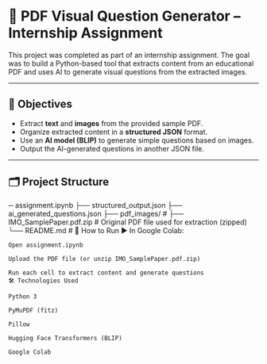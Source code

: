 # 📘 PDF Visual Question Generator – Internship Assignment

This project was completed as part of an internship assignment. The goal was to build a Python-based tool that extracts content from an educational PDF and uses AI to generate visual questions from the extracted images.

---

## 🎯 Objectives

- Extract **text** and **images** from the provided sample PDF.
- Organize extracted content in a **structured JSON** format.
- Use an **AI model (BLIP)** to generate simple questions based on images.
- Output the AI-generated questions in another JSON file.

---

## 🗂 Project Structure

─ assignment.ipynb 
├── structured_output.json 
├── ai_generated_questions.json
├── pdf_images/ #
├── IMO_SamplePaper.pdf.zip # Original PDF file used for extraction (zipped)
└── README.md #
🚀 How to Run
▶️ In Google Colab:

    Open assignment.ipynb

    Upload the PDF file (or unzip IMO_SamplePaper.pdf.zip)

    Run each cell to extract content and generate questions
    🛠 Technologies Used

    Python 3

    PyMuPDF (fitz)

    Pillow

    Hugging Face Transformers (BLIP)

    Google Colab
